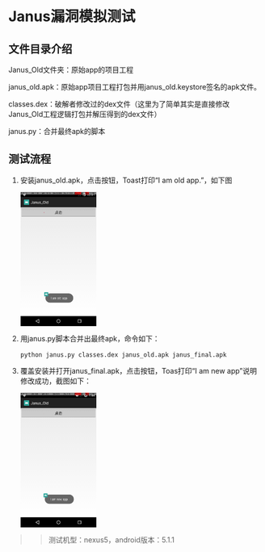 # Janus漏洞模拟测试

## 文件目录介绍

Janus_Old文件夹：原始app的项目工程

janus_old.apk：原始app项目工程打包并用janus_old.keystore签名的apk文件。

classes.dex：破解者修改过的dex文件（这里为了简单其实是直接修改Janus_Old工程逻辑打包并解压得到的dex文件）

janus.py：合并最终apk的脚本

## 测试流程

1. 安装janus_old.apk，点击按钮，Toast打印“I am old app.”，如下图

	<img src="./images/janus_old.jpg" width="150" align=center />
	
2. 用janus.py脚本合并出最终apk，命令如下：

	```
	python janus.py classes.dex janus_old.apk janus_final.apk
	```	
	
3. 覆盖安装并打开janus_final.apk，点击按钮，Toas打印“I am new app”说明修改成功，截图如下：

	<img src="./images/janus_final.jpg" width="150" align=center />
	
>> 测试机型：nexus5，android版本：5.1.1